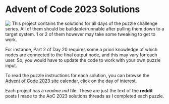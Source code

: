 # Advent of Code 2023 Solutions
<img src="https://www.rust-lang.org/logos/rust-logo-64x64.png"
     style="float:left;padding-right:5px;">
</img>

This project contains the solutions for all days of the puzzle challenge series.
All of them should be buildable/runnable after pulling them down to a target
system. 1 or 2 of them however may take some tweaking to get to work. 

For instance, Part 2 of Day 20 requires some a priori knowledge of which nodes
are connected to the final output node, and this may vary for each user. So,
you would have to update the code to work with your own puzzle input.

To read the puzzle instructions for each solution, you can browse the
[Advent of Code 2023 site](https://adventofcode.com/2023) calendar, click on the
day of interest.

Each project has a *readme.md* file. These are just the text of 
the **reddit** posts I made to the AoC 2023 
solutions threads as I completed each puzzle.